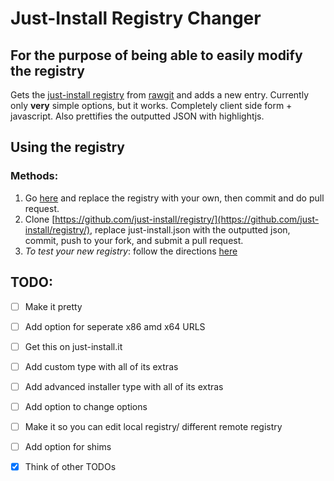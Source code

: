 # Just-Install Registry Changer
## For the purpose of being able to easily modify the registry
Gets the [just-install registry](https://github.com/just-install/registry) from [rawgit](https://rawgit.com/just-install/registry/master/just-install.json) and adds a new entry. Currently only **very** simple options, but it works. Completely client side form + javascript. Also prettifies the outputted JSON with highlightjs. 

## Using the registry
### Methods:
1. Go [here](https://github.com/just-install/registry/edit/master/just-install.json) and replace the registry with your own, then commit and do pull request.
2. Clone [https://github.com/just-install/registry/](https://github.com/just-install/registry/), replace just-install.json with the outputted json, commit, push to your fork, and submit a pull request.
3. *To test your new registry*: follow the directions [here](https://github.com/just-install/registry#how-to-test-changes-locally)
## TODO:
 - [ ] Make it pretty
 - [ ] Add option for seperate x86 amd x64 URLS
 - [ ] Get this on just-install.it
 - [ ] Add custom type with all of its extras
 - [ ] Add advanced installer type with all of its extras
 - [ ] Add option to change options
 - [ ] Make it so you can edit local registry/ different remote registry
 - [ ] Add option for shims
 - [X] Think of other TODOs
 
